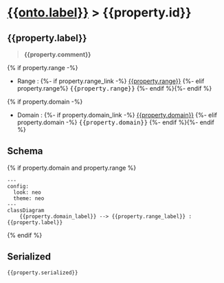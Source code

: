 # [{{onto.label}}](../homepage.md) > {{property.id}}

## {{property.label}}

> **{{property.comment}}**

{% if property.range -%}
- Range : {%- if property.range_link -%}
[{{property.range}}]({{property.range_link}})
{%- elif property.range%}
<kbd>{{property.range}}</kbd>
{%- endif %}{%- endif %}

{% if property.domain -%}
- Domain : {%- if property.domain_link -%}
[{{property.domain}}]({{property.domain_link}})
{%- elif property.domain -%}
<kbd>{{property.domain}}</kbd>
{%- endif %}{%- endif %}

## Schema
{% if property.domain and property.range %}
```mermaid
---
config:
  look: neo
  theme: neo
---
classDiagram
    {{property.domain_label}} --> {{property.range_label}} : {{property.label}}
```
{% endif %}

## Serialized

```ttl
{{property.serialized}}
```
